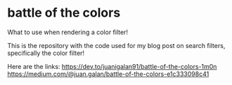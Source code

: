 # battle of the colors
What to use when rendering a color filter!

This is the repository with the code used for my blog post on search filters, specifically the color filter!

Here are the links:
https://dev.to/juanigalan91/battle-of-the-colors-1m0n
https://medium.com/@juan.galan/battle-of-the-colors-e1c333098c41
